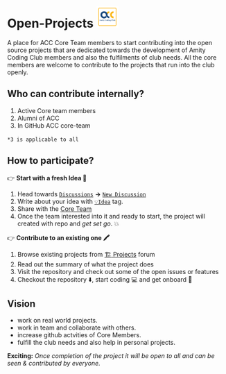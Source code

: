 # Open-Projects <img src="https://github.com/amitycodingclub/Open-Projects/blob/23eb2bd42339db37466395fd7c6af53e605d6b08/assets/ACC1.png" width="50" height="auto">

A place for ACC Core Team members to start contributing into the open source projects that are dedicated towards the development of Amity Coding Club members and also the fulfilments of club needs. All the core members are welcome to contribute to the projects that run into the club openly. 

## Who can contribute internally?
  1. Active Core team members
  2. Alumni of ACC
  3. In GitHub ACC core-team 
 
```*3 is applicable to all ```

## How to participate?

:point_right: **Start with a fresh Idea 🏁** 
1. Head towards [```Discussions```](https://github.com/amitycodingclub/Open-Projects/discussions) **->** [```New Discussion```](https://github.com/amitycodingclub/Open-Projects/discussions/new)
2. Write about your idea with [```💡Idea```](https://github.com/amitycodingclub/Open-Projects/discussions/categories/ideas) tag.
3. Share with the [Core Team](https://github.com/orgs/amitycodingclub/teams/coreteam)
4. Once the team interested into it and ready to start, the project will created with repo and *get set go*. 💥 

:point_right: **Contribute to an existing one 🖍️**
1. Browse existing projects from [:building_construction: Projects](https://github.com/amitycodingclub/Open-Projects/discussions/categories/projects) forum
2. Read out the summary of what the project does
3. Visit the repository and check out some of the open issues or features
4. Checkout the repository ⬇️, start coding 💻 and get onboard 🚀
  
  
## Vision
  - work on real world projects.
  - work in team and collaborate with others.
  - increase github actvities of Core Members.
  - fulfill the club needs and also help in personal projects.

**Exciting:**
*Once completion of the project it will be open to all and can be seen & contributed by everyone.*
